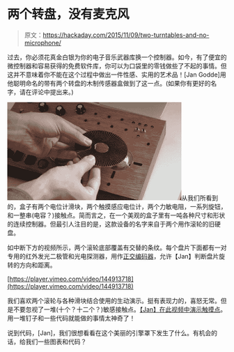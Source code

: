 # 两个转盘，没有麦克风

> 原文：<https://hackaday.com/2015/11/09/two-turntables-and-no-microphone/>

过去，你必须花真金白银为你的电子音乐武器库换一个控制器。如今，有了便宜的微控制器和容易获得的免费软件库，你可以为口袋里的零钱做些了不起的事情。但这并不意味着你不能在这个过程中做出一件性感、实用的艺术品！[Jan Godde]用他聪明命名的带有两个转盘的木制传感器盒做到了这一点。(如果你有更好的名字，请在评论中提出来。)

![mpv-shot0003](img/e732f4e566fe1592afab3ee263884246.png)从我们所看到的，盒子有两个电位计滑块，两个触摸感应电位计，两个力敏电阻，一系列旋钮，和一整串(电容？)接触点。简而言之，在一个美观的盒子里有一吨各种尺寸和形状的连续控制器。但最引人注目的是，这款设备的名字来自于两个用作滚轮的旧硬盘。

如中断下方的视频所示，两个滚轮底部覆盖有交替的条纹。每个盘片下面都有一对专用的红外发光二极管和光电探测器，用作[正交编码器](https://en.wikipedia.org/wiki/Rotary_encoder#Incremental_rotary_encoder)，允许【Jan】判断盘片旋转的方向和距离。

[https://player.vimeo.com/video/144913718](https://player.vimeo.com/video/144913718)

我们喜欢两个滚轮与各种滑块结合使用的生动演示。挺有表现力的，喜怒无常。但是不要忽视了一堆(十个？十二个？)敏感接触点。[【Jan】在此视频中演示触摸点](https://vimeo.com/144485025)。用一堆钉子和一些代码就能做的事情太神奇了！

说到代码，[Jan]，我们很想看看在这个美丽的引擎罩下发生了什么。有机会的话，给我们一些图表和代码？
